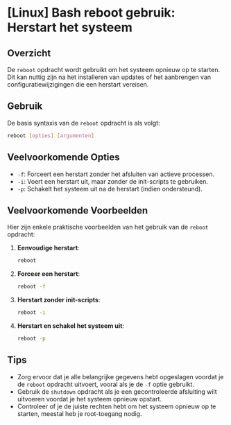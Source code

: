 # [Linux] Bash reboot gebruik: Herstart het systeem

## Overzicht
De `reboot` opdracht wordt gebruikt om het systeem opnieuw op te starten. Dit kan nuttig zijn na het installeren van updates of het aanbrengen van configuratiewijzigingen die een herstart vereisen.

## Gebruik
De basis syntaxis van de `reboot` opdracht is als volgt:

```bash
reboot [opties] [argumenten]
```

## Veelvoorkomende Opties
- `-f`: Forceert een herstart zonder het afsluiten van actieve processen.
- `-i`: Voert een herstart uit, maar zonder de init-scripts te gebruiken.
- `-p`: Schakelt het systeem uit na de herstart (indien ondersteund).

## Veelvoorkomende Voorbeelden
Hier zijn enkele praktische voorbeelden van het gebruik van de `reboot` opdracht:

1. **Eenvoudige herstart**:
   ```bash
   reboot
   ```

2. **Forceer een herstart**:
   ```bash
   reboot -f
   ```

3. **Herstart zonder init-scripts**:
   ```bash
   reboot -i
   ```

4. **Herstart en schakel het systeem uit**:
   ```bash
   reboot -p
   ```

## Tips
- Zorg ervoor dat je alle belangrijke gegevens hebt opgeslagen voordat je de `reboot` opdracht uitvoert, vooral als je de `-f` optie gebruikt.
- Gebruik de `shutdown` opdracht als je een gecontroleerde afsluiting wilt uitvoeren voordat je het systeem opnieuw opstart.
- Controleer of je de juiste rechten hebt om het systeem opnieuw op te starten, meestal heb je root-toegang nodig.